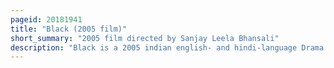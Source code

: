 ```yaml
---
pageid: 20181941
title: "Black (2005 film)"
short_summary: "2005 film directed by Sanjay Leela Bhansali"
description: "Black is a 2005 indian english- and hindi-language Drama Film co-written and co-produced by sanjay Leela Bhansali. It stars Amitabh Bachchan and Rani Mukerji in lead Roles, with Ayesha Kapur, Shernaz Patel and Dhritiman Chatterjee in supporting Roles. The Film tells the Story of michelle a deaf-and-blind Woman and her Relationship with her Teacher Debraj an elderly alcoholic Teacher who later develops Alzheimer's Disease."
---
```

